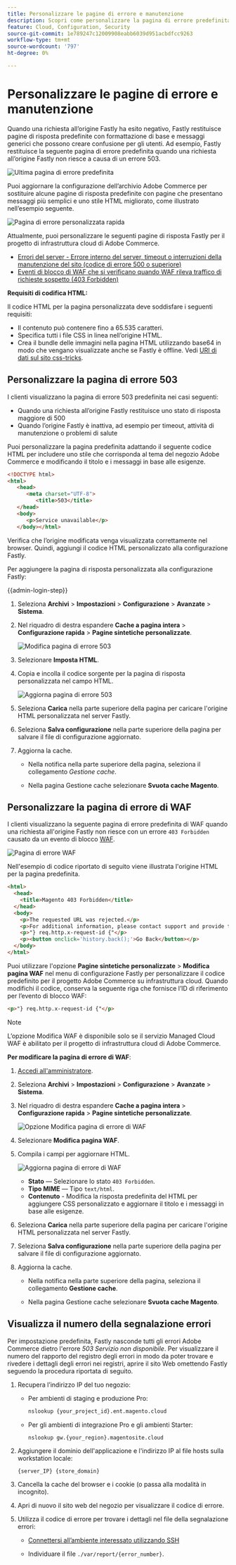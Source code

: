 ```yaml
---
title: Personalizzare le pagine di errore e manutenzione
description: Scopri come personalizzare la pagina di errore predefinita che viene visualizzata quando le richieste al server di origine Fastly non riescono.
feature: Cloud, Configuration, Security
source-git-commit: 1e789247c12009908eabb6039d951acbdfcc9263
workflow-type: tm+mt
source-wordcount: '797'
ht-degree: 0%

---
```


# Personalizzare le pagine di errore e manutenzione

Quando una richiesta all’origine Fastly ha esito negativo, Fastly restituisce pagine di risposta predefinite con formattazione di base e messaggi generici che possono creare confusione per gli utenti. Ad esempio, Fastly restituisce la seguente pagina di errore predefinita quando una richiesta all’origine Fastly non riesce a causa di un errore 503.

![Ultima pagina di errore predefinita](../../assets/cdn/fastly-503-example.png)

Puoi aggiornare la configurazione dell’archivio Adobe Commerce per sostituire alcune pagine di risposta predefinite con pagine che presentano messaggi più semplici e uno stile HTML migliorato, come illustrato nell’esempio seguente.

![Pagina di errore personalizzata rapida](../../assets/cdn/fastly-new-error-page.png)

Attualmente, puoi personalizzare le seguenti pagine di risposta Fastly per il progetto di infrastruttura cloud di Adobe Commerce.

- [Errori del server - Errore interno del server, timeout o interruzioni della manutenzione del sito (codice di errore 500 o superiore)](#customize-the-503-error-page)
- [Eventi di blocco di WAF che si verificano quando WAF rileva traffico di richieste sospetto (403 Forbidden)](#customize-the-waf-error-page)

**Requisiti di codifica HTML:**

Il codice HTML per la pagina personalizzata deve soddisfare i seguenti requisiti:

- Il contenuto può contenere fino a 65.535 caratteri.
- Specifica tutti i file CSS in linea nell’origine HTML.
- Crea il bundle delle immagini nella pagina HTML utilizzando base64 in modo che vengano visualizzate anche se Fastly è offline. Vedi [URI di dati sul sito css-tricks](https://css-tricks.com/data-uris/).

## Personalizzare la pagina di errore 503

I clienti visualizzano la pagina di errore 503 predefinita nei casi seguenti:

- Quando una richiesta all’origine Fastly restituisce uno stato di risposta maggiore di 500
- Quando l’origine Fastly è inattiva, ad esempio per timeout, attività di manutenzione o problemi di salute

Puoi personalizzare la pagina predefinita adattando il seguente codice HTML per includere uno stile che corrisponda al tema del negozio Adobe Commerce e modificando il titolo e i messaggi in base alle esigenze.

```html
<!DOCTYPE html>
<html>
   <head>
      <meta charset="UTF-8">
         <title>503</title>
   </head>
   <body>
      <p>Service unavailable</p>
   </body></html>
```

Verifica che l’origine modificata venga visualizzata correttamente nel browser. Quindi, aggiungi il codice HTML personalizzato alla configurazione Fastly.

Per aggiungere la pagina di risposta personalizzata alla configurazione Fastly:

{{admin-login-step}}

1. Seleziona **Archivi** > **Impostazioni** > **Configurazione** > **Avanzate** > **Sistema**.

1. Nel riquadro di destra espandere **Cache a pagina intera** > **Configurazione rapida** > **Pagine sintetiche personalizzate**.

   ![Modifica pagina di errore 503](../../assets/cdn/fastly-custom-synthetic-pages-edit-html.png)

1. Selezionare **Imposta HTML**.

1. Copia e incolla il codice sorgente per la pagina di risposta personalizzata nel campo HTML.

   ![Aggiorna pagina di errore 503](../../assets/cdn/fastly-customize-503-response.png)

1. Seleziona **Carica** nella parte superiore della pagina per caricare l&#39;origine HTML personalizzata nel server Fastly.

1. Seleziona **Salva configurazione** nella parte superiore della pagina per salvare il file di configurazione aggiornato.

1. Aggiorna la cache.

   - Nella notifica nella parte superiore della pagina, seleziona il collegamento *Gestione cache*.

   - Nella pagina Gestione cache selezionare **Svuota cache Magento**.

## Personalizzare la pagina di errore di WAF

I clienti visualizzano la seguente pagina di errore predefinita di WAF quando una richiesta all&#39;origine Fastly non riesce con un errore `403 Forbidden` causato da un evento di blocco [WAF](fastly-waf-service.md).

![Pagina di errore WAF](../../assets/cdn/fastly-waf-403-error.png)

Nell&#39;esempio di codice riportato di seguito viene illustrata l&#39;origine HTML per la pagina predefinita.

```html
<html>
  <head>
    <title>Magento 403 Forbidden</title>
  </head>
  <body>
    <p>The requested URL was rejected.</p>
    <p>For additional information, please contact support and provide this reference ID:</p>
    <p>"} req.http.x-request-id {"</p>
    <p><button onclick='history.back();'>Go Back</button></p>
  </body>
</html>
```

Puoi utilizzare l&#39;opzione **Pagine sintetiche personalizzate** > **Modifica pagina WAF** nel menu di configurazione Fastly per personalizzare il codice predefinito per il progetto Adobe Commerce su infrastruttura cloud. Quando modifichi il codice, conserva la seguente riga che fornisce l’ID di riferimento per l’evento di blocco WAF:

```html
<p>"} req.http.x-request-id {"</p>
```

>[!NOTE]
>
>L’opzione Modifica WAF è disponibile solo se il servizio Managed Cloud WAF è abilitato per il progetto di infrastruttura cloud di Adobe Commerce.

**Per modificare la pagina di errore di WAF**:

1. [Accedi all&#39;amministratore](../../get-started/onboarding.md#access-your-admin-panel).

1. Seleziona **Archivi** > **Impostazioni** > **Configurazione** > **Avanzate** > **Sistema**.

1. Nel riquadro di destra espandere **Cache a pagina intera** > **Configurazione rapida** > **Pagine sintetiche personalizzate**.

   ![Opzione Modifica pagina di errore di WAF](../../assets/cdn/fastly-custom-synthetic-pages-edit-waf.png)

1. Selezionare **Modifica pagina WAF**.

1. Compila i campi per aggiornare HTML.

   ![Aggiorna pagina di errore di WAF](../../assets/cdn/fastly-edit-waf-html.png)

   - **Stato** — Selezionare lo stato `403 Forbidden`.
   - **Tipo MIME** — Tipo `text/html`.
   - **Contenuto** - Modifica la risposta predefinita del HTML per aggiungere CSS personalizzato e aggiornare il titolo e i messaggi in base alle esigenze.

1. Seleziona **Carica** nella parte superiore della pagina per caricare l&#39;origine HTML personalizzata nel server Fastly.

1. Seleziona **Salva configurazione** nella parte superiore della pagina per salvare il file di configurazione aggiornato.

1. Aggiorna la cache.

   - Nella notifica nella parte superiore della pagina, seleziona il collegamento **Gestione cache**.

   - Nella pagina Gestione cache selezionare **Svuota cache Magento**.

## Visualizza il numero della segnalazione errori

Per impostazione predefinita, Fastly nasconde tutti gli errori Adobe Commerce dietro l&#39;errore *503 Servizio non disponibile*. Per visualizzare il numero del rapporto del registro degli errori in modo da poter trovare e rivedere i dettagli degli errori nei registri, aprire il sito Web omettendo Fastly seguendo la procedura riportata di seguito.

1. Recupera l’indirizzo IP del tuo negozio:

   - Per ambienti di staging e produzione Pro:

     ```bash
     nslookup {your_project_id}.ent.magento.cloud
     ```

   - Per gli ambienti di integrazione Pro e gli ambienti Starter:

     ```bash
     nslookup gw.{your_region}.magentosite.cloud
     ```

1. Aggiungere il dominio dell&#39;applicazione e l&#39;indirizzo IP al file hosts sulla workstation locale:

   ```text
   {server_IP} {store_domain}
   ```

1. Cancella la cache del browser e i cookie (o passa alla modalità in incognito).

1. Apri di nuovo il sito web del negozio per visualizzare il codice di errore.

1. Utilizza il codice di errore per trovare i dettagli nel file della segnalazione errori:

   - [Connettersi all’ambiente interessato utilizzando SSH](../development/secure-connections.md#connect-to-a-remote-environment)

   - Individuare il file `./var/report/{error_number}`.

